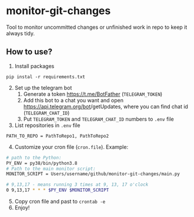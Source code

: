 # monitor-git-changes
Tool to monitor uncommitted changes or unfinished work in repo to keep it always tidy.

## How to use?
1. Install packages
```shell
pip instal -r requirements.txt
```
2. Set up the telegram bot
   1. Generate a token https://t.me/BotFather (`TELEGRAM_TOKEN`)
   2. Add this bot to a chat you want and open 
   https://api.telegram.org/bot<YourBOTToken>/getUpdates, 
   where you can find chat id (`TELEGRAM_CHAT_ID`)
   3. Put `TELEGRAM_TOKEN` and `TELEGRAM_CHAT_ID` numbers to `.env` file 
3. List repositories in `.env` file
```text
PATH_TO_REPO = PathToRepo1, PathToRepo2 
```
4. Customize your cron file (`cron.file`). Example: 
```bash
# path to the Python:
PY_ENV = py38/bin/python3.8
# Path to the main monitor script:
MONITOR_SCRIPT = Users/username/github/monitor-git-changes/main.py

# 9,13,17 - means running 3 times at 9, 13, 17 o'clock
0 9,13,17 * * * $PY_ENV $MONITOR_SCRIPT
```
5. Copy cron file and past to `crontab -e`
6. Enjoy!

